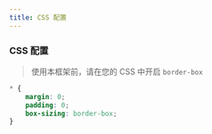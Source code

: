 ```yaml
---
title: CSS 配置
---
```

### CSS 配置
> 使用本框架前，请在您的 CSS 中开启 `border-box`
```css
* {
    margin: 0;
    padding: 0;
    box-sizing: border-box;
}
```